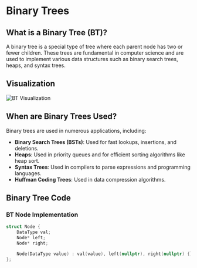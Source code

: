 # Binary Trees

## What is a Binary Tree (BT)?

A binary tree is a special type of tree where each parent node has two or fewer children. These trees are fundamental in computer science and are used to implement various data structures such as binary search trees, heaps, and syntax trees.

## Visualization

![BT Visualization](https://media.geeksforgeeks.org/wp-content/cdn-uploads/binary-tree-to-DLL.png "Binary Tree")

## When are Binary Trees Used?

Binary trees are used in numerous applications, including:

- **Binary Search Trees (BSTs)**: Used for fast lookups, insertions, and deletions.
- **Heaps**: Used in priority queues and for efficient sorting algorithms like heap sort.
- **Syntax Trees**: Used in compilers to parse expressions and programming languages.
- **Huffman Coding Trees**: Used in data compression algorithms.

## Binary Tree Code

### BT Node Implementation

```cpp
struct Node {
    DataType val;
    Node* left;
    Node* right;

    Node(DataType value) : val(value), left(nullptr), right(nullptr) {}
};
```
